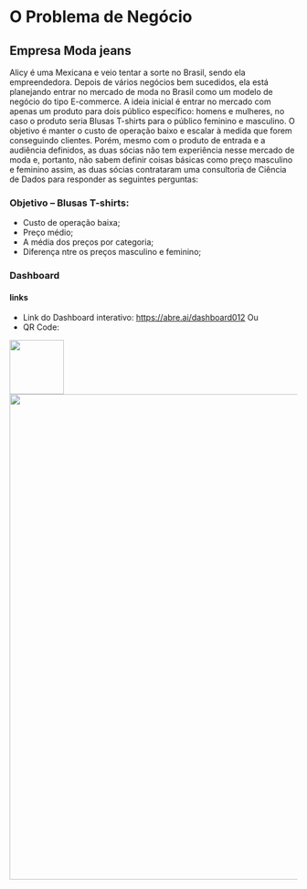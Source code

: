 # O Problema de Negócio

## Empresa Moda jeans

Alicy é uma Mexicana e veio tentar a sorte no Brasil, sendo ela empreendedora. Depois de vários negócios bem sucedidos, ela está planejando entrar no mercado de moda no Brasil como um modelo de negócio do tipo E-commerce. A ideia inicial é entrar no mercado com apenas um produto para dois público específico: homens e mulheres, no caso o produto seria Blusas T-shirts para o público feminino e masculino. O objetivo é manter o custo de operação baixo e escalar à medida que forem conseguindo clientes. Porém, mesmo com o produto de entrada e a audiência definidos, as duas sócias não tem experiência nesse mercado de moda e, portanto, não sabem definir coisas básicas como preço masculino e feminino assim, as duas sócias contrataram uma consultoria de Ciência de Dados para responder as seguintes perguntas: 

### Objetivo – Blusas T-shirts:

* Custo de operação baixa;
* Preço médio;
* A média dos preços por categoria;
* Diferença ntre os preços masculino e feminino;

### Dashboard

#### links 
* Link do Dashboard interativo: https://abre.ai/dashboard012
Ou
* QR Code:
</span>

<div align="center">
<img src="https://user-images.githubusercontent.com/110690751/200124816-b275bbcd-5e7b-4915-a99e-89f837b79ff3.png" align="left", width="95px" <br>
</div>


<div align="center">
<img src="https://user-images.githubusercontent.com/110690751/200126401-e3c75c20-0836-4c67-b93a-cf748f200068.jpeg" width="850px"
</div>
